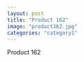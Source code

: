 ```yaml
---
layout: post
title: "Product 162"
image: "product162.jpg"
categories: "category1"
---
```

Product 162

